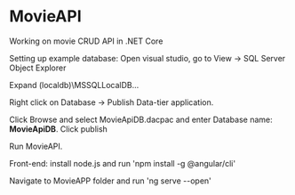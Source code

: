 # MovieAPI
Working on movie CRUD API in .NET Core

<p>Setting up example database: Open visual studio, go to View -> SQL Server Object Explorer</p>
<p>Expand (localdb)\MSSQLLocalDB...</p>
<p>Right click on Database -> Publish Data-tier application.</p>
<p>Click Browse and select MovieApiDB.dacpac and enter Database name: <b>MovieApiDB</b>. Click publish</p>
<p>Run MovieAPI.</p>

<p>Front-end: install node.js and run 'npm install -g @angular/cli'</p>
<p>Navigate to MovieAPP folder and run 'ng serve --open'</p>
